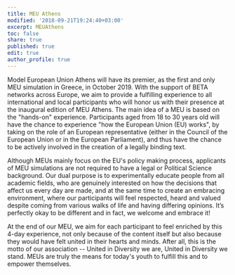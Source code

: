 ```yaml
---
title: MEU Athens
modified: '2018-09-21T19:24:40+03:00'
excerpt: MEUAthens
toc: false
share: true
published: true
edit: true
author_profile: true
---
```

Model European Union Athens will have its premier, as the first and only MEU simulation in Greece, in October 2019. With the support of BETA networks across Europe, we aim to provide a fulfilling experience to all international and local participants who will honor us with their presence at the inaugural edition of MEU Athens. The main idea of a MEU is based on the "hands-on" experience. Participants aged from 18 to 30 years old will have the chance to experience "how the European Union (EU) works", by taking on the role of an European representative (either in the Council of the European Union or in the European Parliament), and thus have the chance to be actively involved in the creation of a legally binding text.

Although MEUs mainly focus on the EU's policy making process, applicants of MEU simulations are not required to have a legal or Political Science background. Our dual purpose is to experimentally educate people from all academic fields, who are genuinely interested on how the decisions that affect us every day are made, and at the same time to create an embracing environment, where our participants will feel respected, heard and valued despite coming from various walks of life and having differing opinions. It’s perfectly okay to be different and in fact, we welcome and embrace it!

At the end of our MEU, we aim for each participant to feel enriched by this 4-day experience, not only because of the content itself but also because they would have felt united in their hearts and minds. After all, this is the motto of our association -- United in Diversity we are, United in Diversity we stand. MEUs are truly the means for today's youth to fulfill this and to empower themselves.
